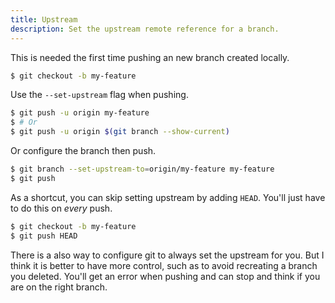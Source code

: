 ```yaml
---
title: Upstream
description: Set the upstream remote reference for a branch.
---
```



This is needed the first time pushing an new branch created locally.

```sh
$ git checkout -b my-feature
```

Use the `--set-upstream` flag when pushing.

```sh
$ git push -u origin my-feature
$ # Or
$ git push -u origin $(git branch --show-current)
```

Or configure the branch then push.

```sh
$ git branch --set-upstream-to=origin/my-feature my-feature
$ git push
```

As a shortcut, you can skip setting upstream by adding `HEAD`. You'll just have to do this on _every_ push.

```sh
$ git checkout -b my-feature
$ git push HEAD
```

There is a also way to configure git to always set the upstream for you. But I think it is better to have more control, such as to avoid recreating a branch you deleted. You'll get an error when pushing and can stop and think if you are on the right branch.
